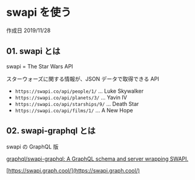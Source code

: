 # swapi を使う

作成日 2019/11/28

## 01. swapi とは

swapi = The Star Wars API

スターウォーズに関する情報が、JSON データで取得できる API

-   `https://swapi.co/api/people/1/` ... Luke Skywalker
-   `https://swapi.co/api/planets/3/` ... Yavin IV
-   `https://swapi.co/api/starships/9/` ... Death Star
-   `https://swapi.co/api/films/1/` ... A New Hope

## 02. swapi-graphql とは

swapi の GraphQL 版

[graphql/swapi\-graphql: A GraphQL schema and server wrapping SWAPI\.](https://github.com/graphql/swapi-graphql)

[https://swapi.graph.cool/](https://swapi.graph.cool/)
